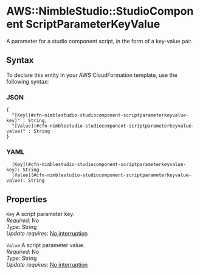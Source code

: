 # AWS::NimbleStudio::StudioComponent ScriptParameterKeyValue<a name="aws-properties-nimblestudio-studiocomponent-scriptparameterkeyvalue"></a>

A parameter for a studio component script, in the form of a key\-value pair\.

## Syntax<a name="aws-properties-nimblestudio-studiocomponent-scriptparameterkeyvalue-syntax"></a>

To declare this entity in your AWS CloudFormation template, use the following syntax:

### JSON<a name="aws-properties-nimblestudio-studiocomponent-scriptparameterkeyvalue-syntax.json"></a>

```
{
  "[Key](#cfn-nimblestudio-studiocomponent-scriptparameterkeyvalue-key)" : String,
  "[Value](#cfn-nimblestudio-studiocomponent-scriptparameterkeyvalue-value)" : String
}
```

### YAML<a name="aws-properties-nimblestudio-studiocomponent-scriptparameterkeyvalue-syntax.yaml"></a>

```
  [Key](#cfn-nimblestudio-studiocomponent-scriptparameterkeyvalue-key): String
  [Value](#cfn-nimblestudio-studiocomponent-scriptparameterkeyvalue-value): String
```

## Properties<a name="aws-properties-nimblestudio-studiocomponent-scriptparameterkeyvalue-properties"></a>

`Key`  <a name="cfn-nimblestudio-studiocomponent-scriptparameterkeyvalue-key"></a>
A script parameter key\.  
*Required*: No  
*Type*: String  
*Update requires*: [No interruption](https://docs.aws.amazon.com/AWSCloudFormation/latest/UserGuide/using-cfn-updating-stacks-update-behaviors.html#update-no-interrupt)

`Value`  <a name="cfn-nimblestudio-studiocomponent-scriptparameterkeyvalue-value"></a>
A script parameter value\.  
*Required*: No  
*Type*: String  
*Update requires*: [No interruption](https://docs.aws.amazon.com/AWSCloudFormation/latest/UserGuide/using-cfn-updating-stacks-update-behaviors.html#update-no-interrupt)
